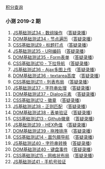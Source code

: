 
[积分查询](https://www.zhangxinxu.com/php/quiz)

### 小测 2019-2 期
1. [JS基础测试34 - 数组操作](https://github.com/JaimeCheng/zxx-quiz-summary/issues/1) （[答疑录播](https://www.bilibili.com/video/av58170184)）
2. [DOM基础测试34 - 节点遍历](https://github.com/JaimeCheng/zxx-quiz-summary/issues/2) （[答疑录播](https://www.bilibili.com/video/av58980453)）
3. [CSS基础测试9 - 标题打点](https://github.com/JaimeCheng/zxx-quiz-summary/issues/3) （[答疑录播](https://www.bilibili.com/video/av59949127)）
4. [JS基础测试35 - URI编码](https://github.com/JaimeCheng/zxx-quiz-summary/issues/4) （[答疑录播](https://www.bilibili.com/video/av60953633)）
5. [DOM基础测试35 - Form表单](https://github.com/JaimeCheng/zxx-quiz-summary/issues/5) （[答疑录播](https://www.bilibili.com/video/av61984706)）
6. [CSS基础测试10 - 下拉导航](https://github.com/JaimeCheng/zxx-quiz-summary/issues/6) （[答疑录播](https://www.bilibili.com/video/av63183213)）
7. [JS基础测试36 - Ajax多图上传](https://github.com/JaimeCheng/zxx-quiz-summary/issues/7) （[答疑录播](https://www.bilibili.com/video/av64122335)）
8. [DOM基础测试36 - textarea高度](https://github.com/JaimeCheng/zxx-quiz-summary/issues/8) （[答疑录播](https://www.bilibili.com/video/av65187484)）
9. [CSS基础测试11 - 列表布局](https://github.com/JaimeCheng/zxx-quiz-summary/issues/9) （[答疑录播](https://www.bilibili.com/video/av66195390)）
10. [JS基础测试37 - 字符串处理](https://github.com/JaimeCheng/zxx-quiz-summary/issues/10) （[答疑录播](https://www.bilibili.com/video/av66886926)）
11. [DOM基础测试37 - Dialog元素](https://github.com/JaimeCheng/zxx-quiz-summary/issues/11) （[答疑录播](https://www.bilibili.com/video/av68476064)）
12. [CSS基础测试12 - 徽章](https://github.com/JaimeCheng/zxx-quiz-summary/issues/12) （[答疑录播](https://www.bilibili.com/video/av68476064)）
13. [JS基础测试38 - 正则匹配](https://github.com/JaimeCheng/zxx-quiz-summary/issues/13) （[答疑录播](https://www.bilibili.com/video/av69279856)）
14. [DOM基础测试38 - 表单验证](https://github.com/JaimeCheng/zxx-quiz-summary/issues/14) （[答疑录播](https://www.bilibili.com/video/av71132928)）
15. [CSS基础测试13 - Github徽章](https://github.com/JaimeCheng/zxx-quiz-summary/issues/15) （[答疑录播](https://www.bilibili.com/video/av73445027)）
16. [JS基础测试39 - HEX色值](https://github.com/JaimeCheng/zxx-quiz-summary/issues/16) （[答疑录播](https://www.bilibili.com/video/av73445271)）
17. [DOM基础测试39 - 拖拽排序](https://github.com/JaimeCheng/zxx-quiz-summary/issues/17) （[答疑录播](https://www.bilibili.com/video/av74229607)）
18. [CSS基础测试14 - 面包屑导航](https://github.com/JaimeCheng/zxx-quiz-summary/issues/18) （[答疑录播](https://www.bilibili.com/video/av75042558)）
19. [JS基础测试40 - 字符串转换](https://github.com/JaimeCheng/zxx-quiz-summary/issues/19) （[答疑录播](https://www.bilibili.com/video/av75837322)）
20. [DOM基础测试40 - 键盘事件](https://github.com/JaimeCheng/zxx-quiz-summary/issues/20) （[答疑录播](https://www.bilibili.com/video/av77516436)）
21. [CSS基础测试15 - 网格状布局](https://github.com/JaimeCheng/zxx-quiz-summary/issues/21) （[答疑录播](https://www.bilibili.com/video/av77516776)）
22. [JS基础测试41 - 手机号验证](https://github.com/JaimeCheng/zxx-quiz-summary/issues/22) 
